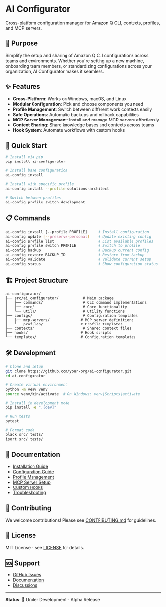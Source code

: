 # AI Configurator

Cross-platform configuration manager for Amazon Q CLI, contexts, profiles, and MCP servers.

## 🎯 Purpose

Simplify the setup and sharing of Amazon Q CLI configurations across teams and environments. Whether you're setting up a new machine, onboarding team members, or standardizing configurations across your organization, AI Configurator makes it seamless.

## ✨ Features

- **Cross-Platform**: Works on Windows, macOS, and Linux
- **Modular Configuration**: Pick and choose components you need
- **Profile Management**: Switch between different work contexts easily
- **Safe Operations**: Automatic backups and rollback capabilities
- **MCP Server Management**: Install and manage MCP servers effortlessly
- **Context Sharing**: Share knowledge bases and contexts across teams
- **Hook System**: Automate workflows with custom hooks

## 🚀 Quick Start

```bash
# Install via pip
pip install ai-configurator

# Install base configuration
ai-config install

# Install with specific profile
ai-config install --profile solutions-architect

# Switch between profiles
ai-config profile switch development
```

## 📋 Commands

```bash
ai-config install [--profile PROFILE]     # Install configuration
ai-config update [--preserve-personal]    # Update existing config
ai-config profile list                    # List available profiles
ai-config profile switch PROFILE          # Switch to profile
ai-config backup                          # Backup current config
ai-config restore BACKUP_ID               # Restore from backup
ai-config validate                        # Validate current setup
ai-config status                          # Show configuration status
```

## 🏗️ Project Structure

```
ai-configurator/
├── src/ai_configurator/           # Main package
│   ├── commands/                  # CLI command implementations
│   ├── core/                      # Core functionality
│   └── utils/                     # Utility functions
├── configs/                       # Configuration templates
│   ├── mcp-servers/              # MCP server definitions
│   └── profiles/                 # Profile templates
├── contexts/                      # Shared context files
├── hooks/                        # Hook scripts
└── templates/                    # Configuration templates
```

## 🛠️ Development

```bash
# Clone and setup
git clone https://github.com/your-org/ai-configurator.git
cd ai-configurator

# Create virtual environment
python -m venv venv
source venv/bin/activate  # On Windows: venv\Scripts\activate

# Install in development mode
pip install -e ".[dev]"

# Run tests
pytest

# Format code
black src/ tests/
isort src/ tests/
```

## 📖 Documentation

- [Installation Guide](docs/installation.md)
- [Configuration Guide](docs/configuration.md)
- [Profile Management](docs/profiles.md)
- [MCP Server Setup](docs/mcp-servers.md)
- [Custom Hooks](docs/hooks.md)
- [Troubleshooting](docs/troubleshooting.md)

## 🤝 Contributing

We welcome contributions! Please see [CONTRIBUTING.md](CONTRIBUTING.md) for guidelines.

## 📄 License

MIT License - see [LICENSE](LICENSE) for details.

## 🆘 Support

- [GitHub Issues](https://github.com/your-org/ai-configurator/issues)
- [Documentation](https://ai-configurator.readthedocs.io)
- [Discussions](https://github.com/your-org/ai-configurator/discussions)

---

**Status**: 🚧 Under Development - Alpha Release
